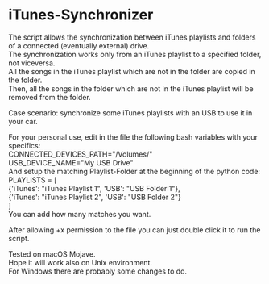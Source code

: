 # iTunes-Synchronizer

The script allows the synchronization between iTunes playlists and folders of a connected (eventually external) drive.  
The synchronization works only from an iTunes playlist to a specified folder, not viceversa.  
All the songs in the iTunes playlist which are not in the folder are copied in the folder.  
Then, all the songs in the folder which are not in the iTunes playlist will be removed from the folder.  

Case scenario: synchronize some iTunes playlists with an USB to use it in your car.  

For your personal use, edit in the file the following bash variables with your specifics:  
CONNECTED_DEVICES_PATH="/Volumes/"  
USB_DEVICE_NAME="My USB Drive"  
And setup the matching Playlist-Folder at the beginning of the python code:  
PLAYLISTS = [  
  {'iTunes': "iTunes Playlist 1", 'USB': "USB Folder 1"},  
  {'iTunes': "iTunes Playlist 2", 'USB': "USB Folder 2"}  
]  
You can add how many matches you want.  

After allowing +x permission to the file you can just double click it to run the script.  

Tested on macOS Mojave.  
Hope it will work also on Unix environment.   
For Windows there are probably some changes to do.  
